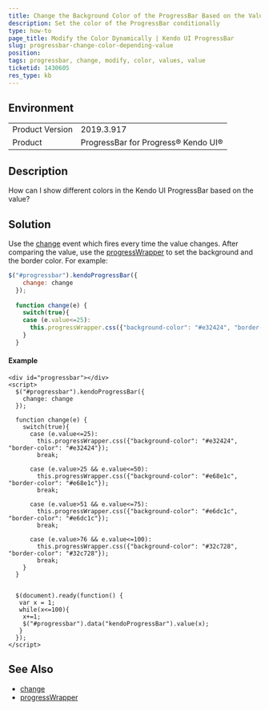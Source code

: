 ```yaml
---
title: Change the Background Color of the ProgressBar Based on the Value
description: Set the color of the ProgressBar conditionally
type: how-to
page_title: Modify the Color Dynamically | Kendo UI ProgressBar
slug: progressbar-change-color-depending-value
position: 
tags: progressbar, change, modify, color, values, value
ticketid: 1430605
res_type: kb
---
```


## Environment
<table>
	<tbody>
		<tr>
			<td>Product Version</td>
			<td>2019.3.917</td>
		</tr>
		<tr>
			<td>Product</td>
			<td>ProgressBar for Progress® Kendo UI®</td>
		</tr>
	</tbody>
</table>


## Description
How can I show different colors in the Kendo UI ProgressBar based on the value?

## Solution
Use the [change](https://docs.telerik.com/kendo-ui/api/javascript/ui/progressbar/events/change) event which fires every time the value changes. After comparing the value, use the [progressWrapper](https://docs.telerik.com/kendo-ui/api/javascript/ui/progressbar/fields/progresswrapper) to set the background and the border color. For example:

```javascript
$("#progressbar").kendoProgressBar({
    change: change
  });
  
  function change(e) {
    switch(true){
    case (e.value<=25):
      this.progressWrapper.css({"background-color": "#e32424", "border-color": "#e32424"});
    }
  }
```

#### Example

```dojo
<div id="progressbar"></div>
<script>
  $("#progressbar").kendoProgressBar({
    change: change
  });
  
  function change(e) {
    switch(true){
      case (e.value<=25):
        this.progressWrapper.css({"background-color": "#e32424", "border-color": "#e32424"});
        break;
          
      case (e.value>25 && e.value<=50):
        this.progressWrapper.css({"background-color": "#e68e1c", "border-color": "#e68e1c"});
        break;
      
      case (e.value>51 && e.value<=75):
        this.progressWrapper.css({"background-color": "#e6dc1c", "border-color": "#e6dc1c"});
        break;
      
      case (e.value>76 && e.value<=100):
        this.progressWrapper.css({"background-color": "#32c728", "border-color": "#32c728"});
        break;
    }
  }
  
  
  $(document).ready(function() {
   var x = 1;
   while(x<=100){
    x+=1;
    $("#progressbar").data("kendoProgressBar").value(x); 
   }
  });  
</script>
```

## See Also
- [change](https://docs.telerik.com/kendo-ui/api/javascript/ui/progressbar/events/change)
- [progressWrapper](https://docs.telerik.com/kendo-ui/api/javascript/ui/progressbar/fields/progresswrapper)
